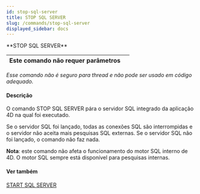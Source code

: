 ```yaml
---
id: stop-sql-server
title: STOP SQL SERVER
slug: /commands/stop-sql-server
displayed_sidebar: docs
---
```


<!--REF #_command_.STOP SQL SERVER.Syntax-->**STOP SQL SERVER**<!-- END REF-->
<!--REF #_command_.STOP SQL SERVER.Params-->
| Este comando não requer parâmetros |  |
| --- | --- |

<!-- END REF-->

*Esse comando não é seguro para thread e não pode ser usado em código adequado.*


#### Descrição 

<!--REF #_command_.STOP SQL SERVER.Summary-->O comando STOP SQL SERVER pára o servidor SQL integrado da aplicação 4D na qual foi executado.<!-- END REF-->  
  
Se o servidor SQL foi lançado, todas as conexões SQL são interrompidas e o servidor não aceita mais pesquisas SQL externas. Se o servidor SQL não foi lançado, o comando não faz nada.  
  
**Nota**: este comando não afeta o funcionamento do motor SQL interno de 4D. O motor SQL sempre está disponível para pesquisas internas.

#### Ver também 

[START SQL SERVER](start-sql-server.md)  